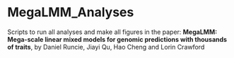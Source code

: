 # MegaLMM_Analyses

Scripts to run all analyses and make all figures in the paper: **MegaLMM: Mega-scale linear mixed models for genomic predictions with thousands of traits**, by Daniel Runcie, Jiayi Qu, Hao Cheng and Lorin Crawford



